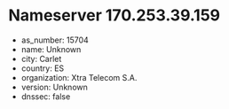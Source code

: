 # Nameserver 170.253.39.159

* as_number: 15704
* name: Unknown
* city: Carlet
* country: ES
* organization: Xtra Telecom S.A.
* version: Unknown
* dnssec: false
